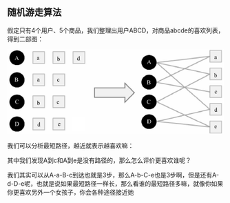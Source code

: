 ## 随机游走算法

假定只有4个用户、5个商品，我们整理出用户ABCD，对商品abcde的喜欢列表，得到二部图：

![欧式距离](../../images/random_walking1)

我们可以分析最短路径，越近就表示越喜欢嘛：

其中我们发现A到c和A到e是没有路径的，那么怎么评价更喜欢谁呢？

我们其实可以从A-a-B-c到达也就是3步，那么A-b-C-e也是3步啊，但是还有A-d-D-e呢，也就是说如果最短路径一样长，那么看谁的最短路径多嘛，就像你如果你更喜欢另外一个女孩子，你会各种途径接近她



